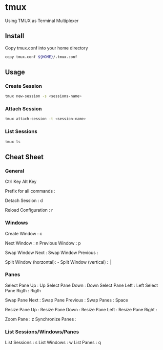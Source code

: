 # tmux
Using TMUX as Terminal Multiplexer

## Install

Copy tmux.conf into your home directory
```bash
copy tmux.conf ${HOME}/.tmux.conf
```

## Usage

### Create Session

```bash
tmux new-session -s <sessions-name>
```

### Attach Session

```bash
tmux attach-session -t <session-name>
```

### List Sessions

```bash
tmux ls
```

## Cheat Sheet

### General

<C> Ctrl Key
<M> Alt Key

Prefix for all commands : <C-a>

Detach Session          : <Prefix> d

Reload Configuration    : <Prefix> r

### Windows

Create Window           : <Prefix> c

Next Window             : <Prefix> n
Previous Window         : <Prefix> p

Swap Window Next        : <Prefix> <C-n>
Swap Window Previous    : <Prefix> <C-p>

Split Window (horzontal): <Prefix> -
Split Window (vertical) : <Prefix> |

### Panes

Select Pane Up          : <Prefix> Up
Select Pane Down        : <Prefix> Down
Select Pane Left        : <Prefix> Left
Select Pane Rigth       : <Prefix> Rigth

Swap Pane Next          : <Prefix> <M-n>
Swap Pane Previous      : <Prefix> <M-p>
Swap Panes              : <Prefix> Space

Resize Pane Up          : <Prefix> <C-Up>
Resize Pane Down        : <Prefix> <C-Down>
Resize Pane Left        : <Prefix> <C-Left>
Resize Pane Right       : <Prefix> <C-Right>

Zoom Pane               : <Prefix> z
Synchronize Panes       : <Prefix> <C-s>

### List Sessions/Windows/Panes

List Sessions           : <Prefix> s
List Windows            : <Prefix> w
List Panes              : <Prefix> q


